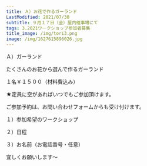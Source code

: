 ```yaml
---
title: Ａ）お花で作るガーランド
LastModified: 2021/07/30
subtitle: ９月１７日（金）屋内催事場にて
tags: 3.2021ワークショップ参加者募集
title_image: /img/tori3.png
image: /img/1627615896026.jpg
---
```

Ａ）ガーランド

たくさんのお花から選んで作るガーランド

１名￥１５００（材料費込み）

★定員に空があればいつでもご参加頂けます。

ご参加予約は、お問い合わせフォームからも受け付けます。

１）参加希望のワークショップ

２）日程

３）お名前（お電話番号・任意）

宜しくお願いします～